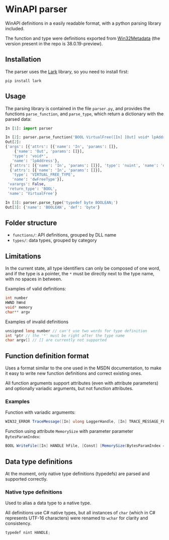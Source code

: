 # WinAPI parser

WinAPI definitions in a easily readable format, with a python parsing library included.

The function and type were definitions exported from [Win32Metadata](https://github.com/microsoft/win32metadata) (the version present in the repo is 38.0.19-preview).

## Installation

The parser uses the [Lark](https://lark-parser.readthedocs.io/en/latest) library, so you need to install first:

```
pip install lark
```

## Usage

The parsing library is contained in the file `parser.py`, and provides the functions `parse_function`, and `parse_type`, which return a dictionary with the parsed data:

```python
In [1]: import parser

In [2]: parser.parse_function('BOOL VirtualFree([In] [Out] void* lpAddress, [In] nuint dwSize, [In] VIRTUAL_FREE_TYPE dwFreeType);')
Out[2]: 
{'args': [{'attrs': [{'name': 'In', 'params': []},
    {'name': 'Out', 'params': []}],
   'type': 'void*',
   'name': 'lpAddress'},
  {'attrs': [{'name': 'In', 'params': []}], 'type': 'nuint', 'name': 'dwSize'},
  {'attrs': [{'name': 'In', 'params': []}],
   'type': 'VIRTUAL_FREE_TYPE',
   'name': 'dwFreeType'}],
 'varargs': False,
 'return_type': 'BOOL',
 'name': 'VirtualFree'}

In [3]: parser.parse_type('typedef byte BOOLEAN;')
Out[3]: {'name': 'BOOLEAN', 'def': 'byte'}
```

## Folder structure

- `functions/`: API definitions, grouped by DLL name
- `types/`: data types, grouped by category

## Limitations

In the current state, all type identifiers can only be composed of one word, and if the type is a pointer, the `*` must be directly next to the type name, with no spaces in between.

Examples of valid definitions:

```C#
int number
HWND hWnd
void* memory
char** argv
```

Examples of invalid definitions

```C#
unsigned long number // can't use two words for type definition
int *ptr // the '*' must be right after the type name
char argv[] // [] are currently not supported
```

## Function definition format

Uses a format similar to the one used in the MSDN documentation, to make it easy to write new function definitions and correct existing ones.

All function arguments support attributes (even with attribute parameters) and optionally variadic arguments, but not function attributes.

### Examples

Function with variadic arguments:

```C#
WIN32_ERROR TraceMessage([In] ulong LoggerHandle, [In] TRACE_MESSAGE_FLAGS MessageFlags, [Const] [In] Guid* MessageGuid, [In] ushort MessageNumber, ...);
```

Function using attribute `MemorySize` with parameter parameter `BytesParamIndex`:

```C#
BOOL WriteFile([In] HANDLE hFile, [Const] [MemorySize(BytesParamIndex = 2)] [In] [Optional] void* lpBuffer, [In] uint nNumberOfBytesToWrite, [Out] [Optional] uint* lpNumberOfBytesWritten, [In] [Out] [Optional] OVERLAPPED* lpOverlapped);
```

## Data type definitions

At the moment, only native type definitions (typedefs) are parsed and supported correctly.

### Native type definitions

Used to alias a data type to a native type.

All definitions use C# native types, but all instances of `char` (which in C# represents UTF-16 characters) were renamed to `wchar` for clarity and consistency.

```C#
typedef nint HANDLE;
```